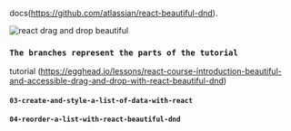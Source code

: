 docs(https://github.com/atlassian/react-beautiful-dnd). <br>

![react drag and drop beautiful](https://user-images.githubusercontent.com/2182637/53611918-54c1ff80-3c24-11e9-9917-66ac3cef513d.png)

### `The branches represent the parts of the tutorial`
tutorial (https://egghead.io/lessons/react-course-introduction-beautiful-and-accessible-drag-and-drop-with-react-beautiful-dnd)

#### `03-create-and-style-a-list-of-data-with-react`
#### `04-reorder-a-list-with-react-beautiful-dnd`





